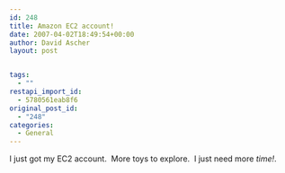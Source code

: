 ```yaml
---
id: 248
title: Amazon EC2 account!
date: 2007-04-02T18:49:54+00:00
author: David Ascher
layout: post


tags:
  - ""
restapi_import_id:
  - 5780561eab8f6
original_post_id:
  - "248"
categories:
  - General
---
```

I just got my EC2 account.  More toys to explore.  I just need more _time!_.